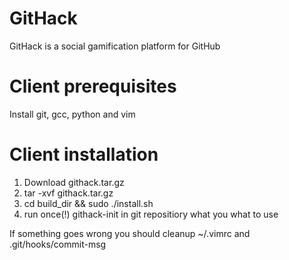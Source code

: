 GitHack
=======

GitHack is a social gamification platform for GitHub 


Client prerequisites
====================
Install git, gcc, python and vim

Client installation
===================
1. Download githack.tar.gz
2. tar -xvf githack.tar.gz
3. cd build_dir && sudo ./install.sh
4. run once(!) githack-init in git repositiory what you what to use

If something goes wrong you should cleanup ~/.vimrc and .git/hooks/commit-msg
